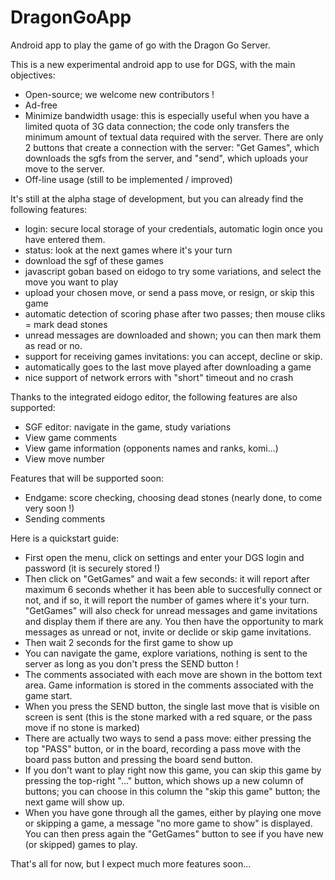 DragonGoApp
===========

Android app to play the game of go with the Dragon Go Server.

This is a new experimental android app to use for DGS, with the main objectives:

* Open-source; we welcome new contributors !
* Ad-free
* Minimize bandwidth usage: this is especially useful when you have a limited quota of 3G data connection; the code only transfers the minimum amount of textual data required with the server. There are only 2 buttons that create a connection with the server: "Get Games", which downloads the sgfs from the server, and "send", which uploads your move to the server.
* Off-line usage (still to be implemented / improved)

It's still at the alpha stage of development, but you can already find the following features:

* login: secure local storage of your credentials, automatic login once you have entered them.
* status: look at the next games where it's your turn
* download the sgf of these games
* javascript goban based on eidogo to try some variations, and select the move you want to play
* upload your chosen move, or send a pass move, or resign, or skip this game
* automatic detection of scoring phase after two passes; then mouse cliks = mark dead stones
* unread messages are downloaded and shown; you can then mark them as read or no.
* support for receiving games invitations: you can accept, decline or skip.
* automatically goes to the last move played after downloading a game
* nice support of network errors with "short" timeout and no crash

Thanks to the integrated eidogo editor, the following features are also supported:

* SGF editor: navigate in the game, study variations
* View game comments
* View game information (opponents names and ranks, komi...)
* View move number

Features that will be supported soon:

* Endgame: score checking, choosing dead stones (nearly done, to come very soon !)
* Sending comments

Here is a quickstart guide:

* First open the menu, click on settings and enter your DGS login and password (it is securely stored !)
* Then click on "GetGames" and wait a few seconds: it will report after maximum 6 seconds whether it has been able to
succesfully connect or not, and if so, it will report the number of games where it's your turn.
"GetGames" will also check for unread messages and game invitations and display them if there are any.
You then have the opportunity to mark messages as unread or not, invite or declide or skip game invitations.
* Then wait 2 seconds for the first game to show up
* You can navigate the game, explore variations, nothing is sent to the server as long as you don't press the SEND button !
* The comments associated with each move are shown in the bottom text area. Game information is stored in the comments associated with the game start.
* When you press the SEND button, the single last move that is visible on screen is sent (this is the stone marked with a
red square, or the pass move if no stone is marked)
* There are actually two ways to send a pass move: either pressing the top "PASS" button, or in the board, recording a pass move with the board pass button and pressing the board send button.
* If you don't want to play right now this game, you can skip this game by pressing the top-right "..." button, which shows up a new column of buttons; you can choose in this column the "skip this game" button; the next game will show up.
* When you have gone through all the games, either by playing one move or skipping a game, a message "no more game to show" is displayed. You can then press again the "GetGames" button to see if you have new (or skipped) games to play.


That's all for now, but I expect much more features soon...

